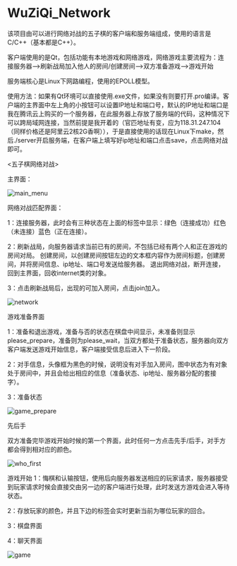 # WuZiQi_Network
该项目由可以进行网络对战的五子棋的客户端和服务端组成，使用的语言是C/C++（基本都是C++）。

客户端使用的是Qt，包括功能有本地游戏和网络游戏，网络游戏主要流程为：连接服务器——>刷新战局加入他人的房间/创建房间——>双方准备游戏——>游戏开始

服务端核心是Linux下网路编程，使用的EPOLL模型。

使用方法：如果有Qt环境可以直接使用.exe文件，如果没有则要打开.pro编译。客户端的主界面中左上角的小按钮可以设置IP地址和端口号，默认的IP地址和端口是我在腾讯云上购买的一个服务器，在此服务器上存放了服务端的代码，这种情况下可以跨局域网连接，当然前提是我开着的（官匹地址有变，应为118.31.247.104（同样价格还是阿里云2核2G香啊）），于是直接使用的话现在Linux下make，然后./server开启服务端，在客户端上填写好ip地址和端口点击save，点击网络对战即可。

<五子棋网络对战>

主界面：

![main_menu](https://user-images.githubusercontent.com/73738864/122154307-48b2e800-ce97-11eb-8cf4-1e73d0151bf6.png)

网络对战匹配界面：

1：连接服务器，此时会有三种状态在上面的标签中显示：绿色（连接成功）红色（未连接）蓝色（正在连接）。

2：刷新战局，向服务器请求当前已有的房间，不包括已经有两个人和正在游戏的房间对局。
   创建房间，以创建房间按钮左边的文本框内容作为房间标题，创建房间，并将房间信息、ip地址、端口号发送给服务器。
   退出网络对战，断开连接，回到主界面，回收internet类的对象。
   
3：点击刷新战局后，出现的可加入房间，点击join加入。

![network](https://user-images.githubusercontent.com/73738864/122154774-4309d200-ce98-11eb-8464-e034057e7ba6.png)

游戏准备界面

1：准备和退出游戏，准备与否的状态在棋盘中间显示，未准备则显示please_prepare，准备则为please_wait，当双方都处于准备状态，服务器向双方客户端发送游戏开始信息，客户端接受信息后进入下一阶段。

2：对手信息，头像框为黑色的时候，说明没有对手加入房间，图中状态为有对象处于房间中，并且会给出相应的信息（准备状态、ip地址、服务器分配的套接字）。

3：准备状态

![game_prepare](https://user-images.githubusercontent.com/73738864/122155572-d263b500-ce99-11eb-9198-a1b8dbe02a76.png)

先后手

双方准备完毕游戏开始时候的第一个界面，此时任何一方点击先手/后手，对手方都会得到相对应的颜色。

![who_first](https://user-images.githubusercontent.com/73738864/122157527-916d9f80-ce9d-11eb-9b25-eddffadda012.png)


游戏开始
1：悔棋和认输按钮，使用后向服务器发送相应的玩家请求，服务器接受到玩家请求时候会直接交由另一边的客户端进行处理，此时发送方游戏会进入等待状态。

2：存放玩家的颜色，并且下边的标签会实时更新当前为哪位玩家的回合。

3：棋盘界面

4：聊天界面


![game](https://user-images.githubusercontent.com/73738864/122157992-6d5e8e00-ce9e-11eb-9c09-6a04815eb47a.png)



